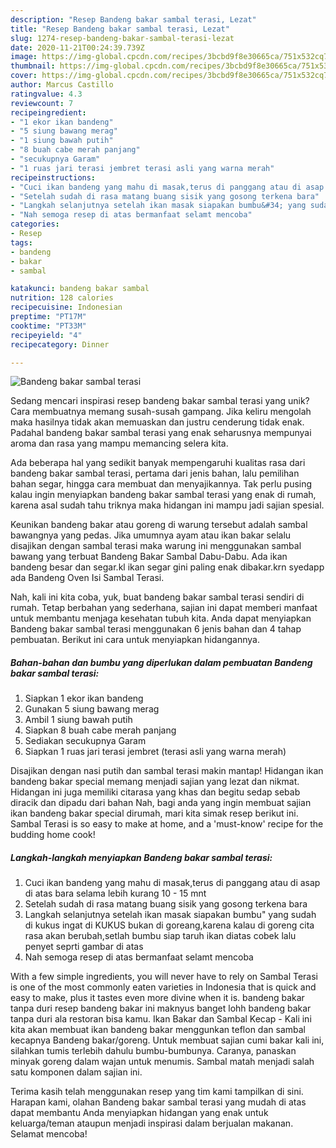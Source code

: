 ```yaml
---
description: "Resep Bandeng bakar sambal terasi, Lezat"
title: "Resep Bandeng bakar sambal terasi, Lezat"
slug: 1274-resep-bandeng-bakar-sambal-terasi-lezat
date: 2020-11-21T00:24:39.739Z
image: https://img-global.cpcdn.com/recipes/3bcbd9f8e30665ca/751x532cq70/bandeng-bakar-sambal-terasi-foto-resep-utama.jpg
thumbnail: https://img-global.cpcdn.com/recipes/3bcbd9f8e30665ca/751x532cq70/bandeng-bakar-sambal-terasi-foto-resep-utama.jpg
cover: https://img-global.cpcdn.com/recipes/3bcbd9f8e30665ca/751x532cq70/bandeng-bakar-sambal-terasi-foto-resep-utama.jpg
author: Marcus Castillo
ratingvalue: 4.3
reviewcount: 7
recipeingredient:
- "1 ekor ikan bandeng"
- "5 siung bawang merag"
- "1 siung bawah putih"
- "8 buah cabe merah panjang"
- "secukupnya Garam"
- "1 ruas jari terasi jembret terasi asli yang warna merah"
recipeinstructions:
- "Cuci ikan bandeng yang mahu di masak,terus di panggang atau di asap di atas bara selama lebih kurang 10 - 15 mnt"
- "Setelah sudah di rasa matang buang sisik yang gosong terkena bara"
- "Langkah selanjutnya setelah ikan masak siapakan bumbu&#34; yang sudah di kukus ingat di KUKUS bukan di goreang,karena kalau di goreng cita rasa akan berubah,setlah bumbu siap taruh ikan diatas cobek lalu penyet seprti gambar di atas"
- "Nah semoga resep di atas bermanfaat selamt mencoba"
categories:
- Resep
tags:
- bandeng
- bakar
- sambal

katakunci: bandeng bakar sambal 
nutrition: 128 calories
recipecuisine: Indonesian
preptime: "PT17M"
cooktime: "PT33M"
recipeyield: "4"
recipecategory: Dinner

---
```



![Bandeng bakar sambal terasi](https://img-global.cpcdn.com/recipes/3bcbd9f8e30665ca/751x532cq70/bandeng-bakar-sambal-terasi-foto-resep-utama.jpg)

Sedang mencari inspirasi resep bandeng bakar sambal terasi yang unik? Cara membuatnya memang susah-susah gampang. Jika keliru mengolah maka hasilnya tidak akan memuaskan dan justru cenderung tidak enak. Padahal bandeng bakar sambal terasi yang enak seharusnya mempunyai aroma dan rasa yang mampu memancing selera kita.

Ada beberapa hal yang sedikit banyak mempengaruhi kualitas rasa dari bandeng bakar sambal terasi, pertama dari jenis bahan, lalu pemilihan bahan segar, hingga cara membuat dan menyajikannya. Tak perlu pusing kalau ingin menyiapkan bandeng bakar sambal terasi yang enak di rumah, karena asal sudah tahu triknya maka hidangan ini mampu jadi sajian spesial.

Keunikan bandeng bakar atau goreng di warung tersebut adalah sambal bawangnya yang pedas. Jika umumnya ayam atau ikan bakar selalu disajikan dengan sambal terasi maka warung ini menggunakan sambal bawang yang terbuat Bandeng Bakar Sambal Dabu-Dabu. Ada ikan bandeng besar dan segar.kl ikan segar gini paling enak dibakar.krn syedapp ada Bandeng Oven Isi Sambal Terasi.


Nah, kali ini kita coba, yuk, buat bandeng bakar sambal terasi sendiri di rumah. Tetap berbahan yang sederhana, sajian ini dapat memberi manfaat untuk membantu menjaga kesehatan tubuh kita. Anda dapat menyiapkan Bandeng bakar sambal terasi menggunakan 6 jenis bahan dan 4 tahap pembuatan. Berikut ini cara untuk menyiapkan hidangannya.

<!--inarticleads1-->

##### Bahan-bahan dan bumbu yang diperlukan dalam pembuatan Bandeng bakar sambal terasi:

1. Siapkan 1 ekor ikan bandeng
1. Gunakan 5 siung bawang merag
1. Ambil 1 siung bawah putih
1. Siapkan 8 buah cabe merah panjang
1. Sediakan secukupnya Garam
1. Siapkan 1 ruas jari terasi jembret (terasi asli yang warna merah)


Disajikan dengan nasi putih dan sambal terasi makin mantap! Hidangan ikan bandeng bakar special memang menjadi sajian yang lezat dan nikmat. Hidangan ini juga memiliki citarasa yang khas dan begitu sedap sebab diracik dan dipadu dari bahan Nah, bagi anda yang ingin membuat sajian ikan bandeng bakar special dirumah, mari kita simak resep berikut ini. Sambal Terasi is so easy to make at home, and a &#39;must-know&#39; recipe for the budding home cook! 

<!--inarticleads2-->

##### Langkah-langkah menyiapkan Bandeng bakar sambal terasi:

1. Cuci ikan bandeng yang mahu di masak,terus di panggang atau di asap di atas bara selama lebih kurang 10 - 15 mnt
1. Setelah sudah di rasa matang buang sisik yang gosong terkena bara
1. Langkah selanjutnya setelah ikan masak siapakan bumbu&#34; yang sudah di kukus ingat di KUKUS bukan di goreang,karena kalau di goreng cita rasa akan berubah,setlah bumbu siap taruh ikan diatas cobek lalu penyet seprti gambar di atas
1. Nah semoga resep di atas bermanfaat selamt mencoba


With a few simple ingredients, you will never have to rely on Sambal Terasi is one of the most commonly eaten varieties in Indonesia that is quick and easy to make, plus it tastes even more divine when it is. bandeng bakar tanpa duri resep bandeng bakar ini maknyus banget lohh bandeng bakar tanpa duri ala restoran bisa kamu. Ikan Bakar dan Sambal Kecap - Kali ini kita akan membuat ikan bandeng bakar menggunkan teflon dan sambal kecapnya Bandeng bakar/goreng. Untuk membuat sajian cumi bakar kali ini, silahkan tumis terlebih dahulu bumbu-bumbunya. Caranya, panaskan minyak goreng dalam wajan untuk menumis. Sambal matah menjadi salah satu komponen dalam sajian ini. 

Terima kasih telah menggunakan resep yang tim kami tampilkan di sini. Harapan kami, olahan Bandeng bakar sambal terasi yang mudah di atas dapat membantu Anda menyiapkan hidangan yang enak untuk keluarga/teman ataupun menjadi inspirasi dalam berjualan makanan. Selamat mencoba!
